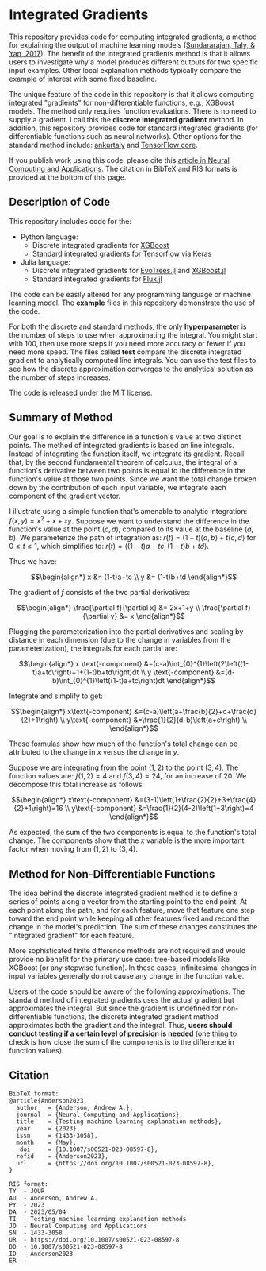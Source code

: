 # Integrated Gradients
This repository provides code for computing integrated gradients, a method for explaining the output of machine learning models ([Sundararajan, Taly, & Yan, 2017](https://arxiv.org/abs/1703.01365)). The benefit of the integrated gradients method is that it allows users to investigate why a model produces different outputs for two specific input examples. Other local explanation methods typically compare the example of interest with some fixed baseline.

The unique feature of the code in this repository is that it allows computing integrated "gradients" for non-differentiable functions, e.g., XGBoost models. The method only requires function evaluations. There is no need to supply a gradient. I call this the **discrete integrated gradient** method. In addition, this repository provides code for standard integrated gradients (for differentiable functions such as neural networks). Other options for the standard method include: [ankurtaly](https://github.com/ankurtaly/Integrated-Gradients) and [TensorFlow core](https://www.tensorflow.org/tutorials/interpretability/integrated_gradients). 

If you publish work using this code, please cite this [article in Neural Computing and Applications](https://papers.ssrn.com/sol3/papers.cfm?abstract_id=4438372). The citation in BibTeX and RIS formats is provided at the bottom of this page.

## Description of Code
This repository includes code for the:

* Python language:
  * Discrete integrated gradients for [XGBoost](https://github.com/dmlc/xgboost)
  * Standard integrated gradients for [Tensorflow via Keras](https://keras.io/)
* Julia language:
  * Discrete integrated gradients for [EvoTrees.jl](https://github.com/Evovest/EvoTrees.jl) and [XGBoost.jl](https://github.com/dmlc/XGBoost.jl)
  * Standard integrated gradients for [Flux.jl](https://github.com/FluxML/Flux.jl)

The code can be easily altered for any programming language or machine learning model. The **example** files in this repository demonstrate the use of the code. 

For both the discrete and standard methods, the only **hyperparameter** is the number of steps to use when approximating the integral. You might start with 100, then use more steps if you need more accuracy or fewer if you need more speed. The files called **test** compare the discrete integrated gradient to analytically computed line integrals. You can use the test files to see how the discrete approximation converges to the analytical solution as the number of steps increases.

The code is released under the MIT license.

## Summary of Method
Our goal is to explain the difference in a function's value at two distinct points. The method of integrated gradients is based on line integrals. Instead of integrating the function itself, we integrate its gradient. Recall that, by the second fundamental theorem of calculus, the integral of a function's derivative between two points is equal to the difference in the function's value at those two points. Since we want the total change broken down by the contribution of each input variable, we integrate each component of the gradient vector.

I illustrate using a simple function that's amenable to analytic integration: $f(x,y)=x^{2}+x+xy$. Suppose we want to understand the difference in the function's value at the point $(c,d)$, compared to its value at the baseline $(a,b)$. We parameterize the path of integration as: $r(t)=(1-t)\langle a,b\rangle+t\langle c,d\rangle$ for $0\leq t\leq1$, which simplifies to: $r(t)=\langle(1-t)a+tc,(1-t)b+td\rangle$. 

Thus we have:
```math
\begin{align*}
x &= (1-t)a+tc \\
y &= (1-t)b+td
\end{align*}
```
The gradient of $f$ consists of the two partial derivatives:
```math
\begin{align*}
\frac{\partial f}{\partial x} &= 2x+1+y \\
\frac{\partial f}{\partial y} &= x
\end{align*}
```
Plugging the parameterization into the partial derivatives and scaling by distance in each dimension (due to the change in variables from the parameterization), the integrals for each partial are:
```math
\begin{align*}
x \text{-component} &=(c-a)\int_{0}^{1}\left(2\left((1-t)a+tc\right)+1+(1-t)b+td\right)dt \\
y \text{-component} &=(d-b)\int_{0}^{1}\left((1-t)a+tc\right)dt
\end{align*}
```
Integrate and simplify to get:
```math
\begin{align*}
x\text{-component} &=(c-a)\left(a+\frac{b}{2}+c+\frac{d}{2}+1\right) \\
y\text{-component} &=\frac{1}{2}(d-b)\left(a+c\right) \\
\end{align*}
```
These formulas show how much of the function's total change can be attributed to the change in $x$ versus the change in $y$. 

Suppose we are integrating from the point $(1,2)$ to the point $(3,4)$. The function values are: $f(1,2)=4$ and $f(3,4)=24$, for an increase of $20$. We decompose this total increase as follows:
```math
\begin{align*}
x\text{-component} &=(3-1)\left(1+\frac{2}{2}+3+\frac{4}{2}+1\right)=16 \\
y\text{-component} &=\frac{1}{2}(4-2)\left(1+3\right)=4
\end{align*}
```
As expected, the sum of the two components is equal to the function's total change. The components show that the $x$ variable is the more important factor when moving from $(1,2)$ to $(3,4)$.

## Method for Non-Differentiable Functions
The idea behind the discrete integrated gradient method is to define a series of points along a vector from the starting point to the end point. At each point along the path, and for each feature, move that feature one step toward the end point while keeping all other features fixed and record the change in the model's prediction. The sum of these changes constitutes the "integrated gradient" for each feature.

More sophisticated finite difference methods are not required and would provide no benefit for the primary use case: tree-based models like XGBoost (or any stepwise function). In these cases, infinitesimal changes in input variables generally do not cause any change in the function value.

Users of the code should be aware of the following approximations. The standard method of integrated gradients uses the actual gradient but approximates the integral. But since the gradient is undefined for non-differentiable functions, the discrete integrated gradient method approximates both the gradient and the integral. Thus, **users should conduct testing if a certain level of precision is needed** (one thing to check is how close the sum of the components is to the difference in function values).

## Citation
```
BibTeX format:
@article{Anderson2023,
  author   = {Anderson, Andrew A.},
  journal  = {Neural Computing and Applications},
  title    = {Testing machine learning explanation methods},
  year     = {2023},
  issn     = {1433-3058},
  month    = {May},
   doi     = {10.1007/s00521-023-08597-8},
  refid    = {Anderson2023},
  url      = {https://doi.org/10.1007/s00521-023-08597-8},
}

RIS format:
TY  - JOUR
AU  - Anderson, Andrew A.
PY  - 2023
DA  - 2023/05/04
TI  - Testing machine learning explanation methods
JO  - Neural Computing and Applications
SN  - 1433-3058
UR  - https://doi.org/10.1007/s00521-023-08597-8
DO  - 10.1007/s00521-023-08597-8
ID  - Anderson2023
ER  - 
```
